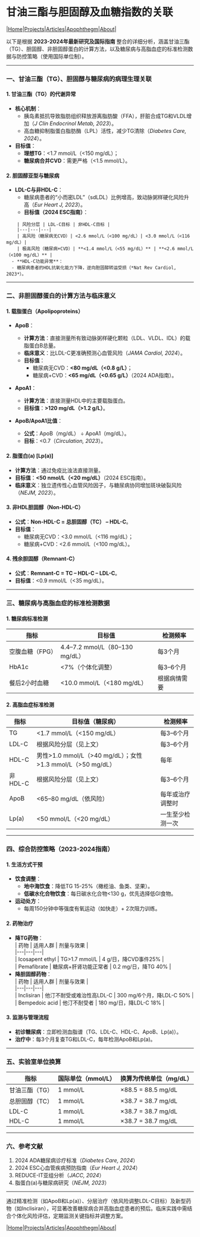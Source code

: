 
# 甘油三酯与胆固醇及血糖指数的关联

|[Home](/README.md)|[Projects](/projects.md)|[Articles](/articles.md)|[Apophthegm](/apophthegm.md)|[About](/about.md)|

以下是根据 **2023-2024年最新研究及国际指南** 整合的详细分析，涵盖甘油三酯（TG）、胆固醇、非胆固醇蛋白的计算方法，以及糖尿病与高脂血症的标准检测数据与防控策略（使用国际单位制）。

---

### **一、甘油三酯（TG）、胆固醇与糖尿病的病理生理关联**

#### **1. 甘油三酯（TG）的代谢异常**
- **核心机制**：  
  - 胰岛素抵抗导致脂肪组织释放游离脂肪酸（FFA），肝脏合成TG和VLDL增加（*J Clin Endocrinol Metab, 2023*）。  
  - 高血糖抑制脂蛋白脂肪酶（LPL）活性，减少TG清除（*Diabetes Care, 2024*）。  
- **目标值**：  
  - **理想TG**：<1.7 mmol/L（<150 mg/dL）；  
  - **糖尿病合并CVD**：需更严格（<1.5 mmol/L）。  

#### **2. 胆固醇亚型与糖尿病**
- **LDL-C与非HDL-C**：  
  - 糖尿病患者的“小而密LDL”（sdLDL）比例增高，致动脉粥样硬化风险升高（*Eur Heart J, 2023*）。  
  - **目标值（2024 ESC指南）**：
```table
    | 风险分层 | LDL-C目标 | 非HDL-C目标 |  
    |---|---|---|  
    | 高风险（糖尿病无CVD）| <2.6 mmol/L（<100 mg/dL）| <3.0 mmol/L（<116 mg/dL）|  
    | 极高风险（糖尿病+CVD）| **<1.4 mmol/L（<55 mg/dL）** | **<2.6 mmol/L（<100 mg/dL）** |  
  - **HDL-C功能异常**：  
  - 糖尿病患者的HDL抗氧化能力下降，逆向胆固醇转运受损（*Nat Rev Cardiol, 2023*）。  
```
---

### **二、非胆固醇蛋白的计算方法与临床意义**

#### **1. 载脂蛋白（Apolipoproteins）**
- **ApoB**：  
  - **计算方法**：直接测量所有致动脉粥样硬化颗粒（LDL、VLDL、IDL）的载脂蛋白B总量。  
  - **临床意义**：比LDL-C更准确预测心血管风险（*JAMA Cardiol, 2024*）。  
  - **目标值**：  
    - 糖尿病无CVD：**<80 mg/dL（<0.8 g/L）**；  
    - 糖尿病+CVD：**<65 mg/dL（<0.65 g/L）**（2024 ADA指南）。  

- **ApoA1**：  
  - **计算方法**：直接测量HDL中的主要载脂蛋白。  
  - **目标值**：**>120 mg/dL（>1.2 g/L）**。  

- **ApoB/ApoA1比值**：  
  - **公式**：ApoB（mg/dL） ÷ ApoA1（mg/dL）。  
  - **目标**：<0.7（*Circulation, 2023*）。  

#### **2. 脂蛋白(a) [Lp(a)]**
- **计算方法**：通过免疫比浊法直接测量。  
- **目标值**：**<50 nmol/L（<20 mg/dL）**（2024 ESC指南）。  
- **临床意义**：独立遗传性心血管风险因子，与糖尿病协同增加斑块破裂风险（*NEJM, 2023*）。  

#### **3. 非HDL胆固醇（Non-HDL-C）**
- **公式**：**Non-HDL-C = 总胆固醇（TC） – HDL-C**。  
- **目标值**：  
  - 糖尿病无CVD：<3.0 mmol/L（<116 mg/dL）；  
  - 糖尿病+CVD：<2.6 mmol/L（<100 mg/dL）。  

#### **4. 残余胆固醇（Remnant-C）**
- **公式**：**Remnant-C = TC – HDL-C – LDL-C**。  
- **目标值**：<0.9 mmol/L（<35 mg/dL）。  

---

### **三、糖尿病与高脂血症的标准检测数据**

#### **1. 糖尿病标准检测**
| **指标** | **目标值** | **检测频率** |  
|---|---|---|  
| 空腹血糖（FPG）| 4.4–7.2 mmol/L（80–130 mg/dL）| 每3个月 |  
| HbA1c | <7%（个体化调整）| 每3–6个月 |  
| 餐后2小时血糖 | <10.0 mmol/L（<180 mg/dL）| 根据病情需要 |  

#### **2. 高脂血症标准检测**
| **指标** | **目标值**（糖尿病）| **检测频率** |  
|---|---|---|  
| TG | <1.7 mmol/L（<150 mg/dL）| 每3–6个月 |  
| LDL-C | 根据风险分层（见上文）| 每3–6个月 |  
| HDL-C | 男性>1.0 mmol/L（>40 mg/dL）；女性>1.3 mmol/L（>50 mg/dL）| 每年 |  
| 非HDL-C | 根据风险分层（见上文）| 每3–6个月 |  
| ApoB | <65–80 mg/dL（依风险）| 每年或治疗调整时 |  
| Lp(a) | <50 mmol/L（<20 mg/dL）| 一生至少检测一次 |  

---

### **四、综合防控策略（2023-2024指南）**

#### **1. 生活方式干预**
- **饮食调整**：  
  - **地中海饮食**：降低TG 15-25%（橄榄油、鱼类、坚果）。  
  - **低碳水化合物饮食**：每日碳水化合物<130 g，优先选择低GI食物。  
- **运动处方**：  
  - 每周150分钟中等强度有氧运动（如快走）+ 2次阻力训练。  

#### **2. 药物治疗**
- **降TG药物**：  
  | 药物 | 适用人群 | 剂量与效果 |  
  |---|---|---|  
  | Icosapent ethyl | TG>1.7 mmol/L | 4 g/日，降CVD事件25% |  
  | Pemafibrate | 糖尿病+肝肾功能正常者 | 0.2 mg/日，降TG 40% |  
- **降胆固醇药物**：  
  | 药物 | 适用人群 | 剂量与效果 |  
  |---|---|---|  
  | Inclisiran | 他汀不耐受或难治性高LDL-C | 300 mg/6个月，降LDL-C 50% |  
  | Bempedoic acid | 他汀不耐受者 | 180 mg/日，降LDL-C 18% |  

#### **3. 监测与管理流程**
- **初诊糖尿病**：立即检测血脂谱（TG、LDL-C、HDL-C、ApoB、Lp(a)）。  
- **治疗中**：每3个月复查TG和LDL-C，每年检测ApoB和Lp(a)。  

---

### **五、实验室单位换算**
| **指标** | **国际单位（mmol/L）** | **换算为传统单位（mg/dL）** |  
|---|---|---|  
| 甘油三酯（TG）| 1 mmol/L | ×88.5 = 88.5 mg/dL |  
| 总胆固醇（TC）| 1 mmol/L | ×38.7 = 38.7 mg/dL |  
| LDL-C | 1 mmol/L | ×38.7 = 38.7 mg/dL |  
| HDL-C | 1 mmol/L | ×38.7 = 38.7 mg/dL |  

---

### **六、参考文献**
1. 2024 ADA糖尿病诊疗标准（*Diabetes Care, 2024*）  
2. 2024 ESC心血管疾病预防指南（*Eur Heart J, 2024*）  
3. REDUCE-IT亚组分析（*JACC, 2024*）  
4. 脂蛋白(a)与糖尿病研究（*NEJM, 2023*）  

---

通过精准检测（如ApoB和Lp(a)）、分层治疗（依风险调整LDL-C目标）及新型药物（如Inclisiran），可显著改善糖尿病合并高脂血症患者的预后。临床实践中需结合个体化风险评估，定期监测关键指标并调整方案。

|[Home](/README.md)|[Projects](/projects.md)|[Articles](/articles.md)|[Apophthegm](/apophthegm.md)|[About](/about.md)|


